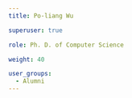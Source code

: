 ```yaml
---
title: Po-liang Wu

superuser: true

role: Ph. D. of Computer Science

weight: 40

user_groups:
  - Alumni
---
```

